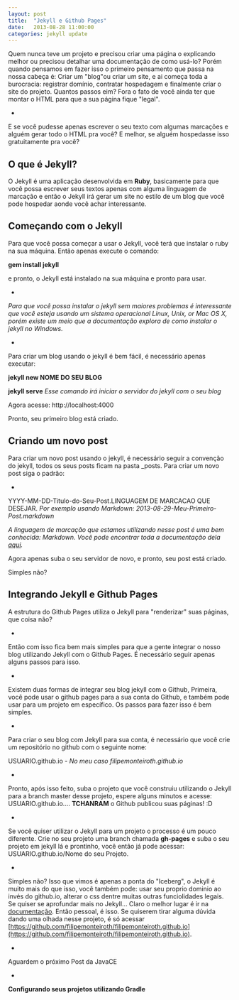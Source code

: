 ```yaml
---
layout: post
title:  "Jekyll e Github Pages"
date:   2013-08-28 11:00:00
categories: jekyll update
---
```


Quem nunca teve um projeto e precisou criar uma página o explicando melhor ou precisou detalhar uma documentação de como usá-lo? Porém quando pensamos em fazer isso o primeiro pensamento que passa  na nossa cabeça é: Criar um "blog"ou criar um site, e ai começa toda a burocracia: registrar domínio, contratar hospedagem e finalmente criar o site do projeto. Quantos passos eim? Fora o fato de você ainda ter que montar o HTML para que a sua página fique "legal". 

-

E se você pudesse apenas escrever o seu texto com algumas marcações e alguém gerar todo o HTML pra você? E melhor, se alguém hospedasse isso gratuitamente pra você?

O que é Jekyll?
---------------

O Jekyll é uma aplicação desenvolvida em __Ruby__, basicamente para que você possa escrever seus textos apenas com alguma linguagem de marcação e então o Jekyll irá gerar um site no estilo de um blog que você pode hospedar aonde você achar interessante.

Começando com o Jekyll
-------------------

Para que você possa começar a usar o Jekyll, você terá que instalar o ruby na sua máquina. Então apenas execute o comando:

__gem install jekyll__

e pronto, o Jekyll está instalado na sua máquina e pronto para usar. 

-

_Para que você possa instalar o jekyll sem maiores problemas é interessante que você esteja usando um sistema operacional Linux, Unix, or Mac OS X, porém existe um meio que a documentação explora de como instalar o jekyll no Windows._

-

Para criar um blog usando o jekyll é bem fácil, é necessário apenas executar: 

__jekyll new NOME DO SEU BLOG__

__jekyll serve__ _Esse comando irá iniciar o servidor do jekyll com o seu blog_

Agora acesse: http://localhost:4000

Pronto, seu primeiro blog está criado.

Criando um novo post
---------------------

Para criar um novo post usando o jekyll, é necessário seguir a convenção do jekyll, todos os seus posts ficam na pasta _posts. Para criar um novo post siga o padrão:

-

YYYY-MM-DD-Titulo-do-Seu-Post.LINGUAGEM DE MARCACAO QUE DESEJAR. _Por exemplo usando Markdown: 2013-08-29-Meu-Primeiro-Post.markdown_

_A linguagem de marcação que estamos utilizando nesse post é uma bem conhecida: Markdown. Você pode encontrar toda a documentação dela [aqui](http://daringfireball.net/projects/markdown/)._

Agora apenas suba o seu servidor de novo, e pronto, seu post está criado.

Simples não?

Integrando Jekyll e Github Pages
--------------------------------

A estrutura do Github Pages utiliza o Jekyll para "renderizar" suas páginas, que coisa não?

-

Então com isso fica bem mais simples para que a gente integrar o nosso blog utilizando Jekyll com o Github Pages. É necessário seguir apenas alguns passos para isso.

-

Existem duas formas de integrar seu blog jekyll com o Github, Primeira, você pode usar o github pages para a sua conta do Github, e também pode usar para um projeto em específico. Os passos para fazer isso é bem simples. 

-

Para criar o seu blog com Jekyll para sua conta, é necessário que você crie um repositório no github com o seguinte nome:

USUARIO.github.io - _No meu caso filipemonteiroth.github.io_

-

Pronto, após isso feito, suba o projeto que você construiu utilizando o Jekyll para a branch master desse projeto, espere alguns minutos e acesse: USUARIO.github.io.... __TCHANRAM__ o Github publicou suas páginas! :D

-

Se você quiser utilizar o Jekyll para um projeto o processo é um pouco diferente. Crie no seu projeto uma branch chamada __gh-pages__ e suba o seu projeto em jekyll lá e prontinho, você então já pode acessar: USUARIO.github.io/Nome do seu Projeto.

-

Simples não? Isso que vimos é apenas a ponta do "Iceberg", o Jekyll é muito mais do que isso, você também pode: usar seu proprio dominio ao invés do github.io, alterar o css dentre muitas outras funciolidades legais. Se quiser se aprofundar mais no Jekyll... Claro o melhor lugar é ir na [documentação](http://jekyllrb.com/docs/home/). Então pessoal, é isso. Se quiserem tirar alguma dúvida dando uma olhada nesse projeto, é só acessar [https://github.com/filipemonteiroth/filipemonteiroth.github.io](https://github.com/filipemonteiroth/filipemonteiroth.github.io).

-

Aguardem o próximo Post da JavaCE

-

__Configurando seus projetos utilizando Gradle__
